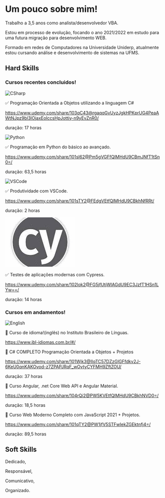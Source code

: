 <!--![Screenshot](site-em-construcao.png)-->


# Um pouco sobre mim!

Trabalho a 3,5 anos como analista/desenvolvedor VBA.

Estou em processo de evolução, focando o ano 2021/2022 em estudo para uma futura migração para desenvolvimento WEB.

Formado em redes de Computadores na Universidade Uniderp, atualmente estou cursando análise e desenvolvimento de sistemas na UFMS.

## Hard Skills

### Cursos recentes concluidos!


![CSharp](https://user-images.githubusercontent.com/11639069/148758709-172d9bf8-bb67-4b90-90ca-9fa5c31f0e0c.gif)

:white_check_mark: Programação Orientada a Objetos utilizando a linguagem C#

https://www.udemy.com/share/103qC43@rgaqqGvUyzJgkHPKprUG4PeaAWtNJpz9bl3lOjaxEoIccsHpJottiy-n9yEvZnR0/

duração: 17 horas

![Python](https://user-images.githubusercontent.com/11639069/148760308-c1bc3835-49b6-4910-ba54-40c4c252b5df.gif)


:white_check_mark: Programação em Python do básico ao avançado. 

https://www.udemy.com/share/101sI62@Pm5gVGFfQlMHdU9CBmJNfT1tSn0=/

duração: 63,5 horas

![VSCode](https://user-images.githubusercontent.com/11639069/148759468-dc4d54e0-dced-4232-a34e-60abf5905308.gif)

:white_check_mark: Produtividade com VSCode. 

https://www.udemy.com/share/101sTY2@FEdgVEtfQlMHdU9CBkhNfRRt/

duração: 2 horas

![Screenshot](Cypress.gif) 

:white_check_mark: Testes de aplicações modernas com Cypress.

https://www.udemy.com/share/102lok2@FG5jfUtjWlAGdU9EC3JzfT1HSn1LYw==/ 

duração: 14 horas

### Cursos em andamentos!

![English](https://user-images.githubusercontent.com/11639069/148761567-a507817f-70c6-44a4-be2e-1157cadf067e.gif)


:white_square_button: Curso de idioma!(inglês) no Instituto Brasileiro de Línguas.

https://www.ibl-idiomas.com.br/#/

:white_square_button: C# COMPLETO Programação Orientada a Objetos + Projetos

https://www.udemy.com/share/101Wjk3@IlqTC57DZzGlGFfdkv2J-6KeU0qnKAKOvod-z7ZPAPJRqF_wOvtyCYFMH9ZftZOU/

duração: 37 horas

:white_square_button: Curso Angular, .net Core Web API e Angular Material. 

https://www.udemy.com/share/104rQi2@PW5KVEtfQlMHdU9CBkhNVD0=/

duração: 18,5 horas

:white_square_button: Curso Web Moderno Completo com JavaScript 2021 + Projetos. 

https://www.udemy.com/share/101qTY2@PW1jfV5STFwIekZGEktnfj4=/

duração: 89,5 horas

## Soft Skills

Dedicado,

Responsável, 

Comunicativo,

Organizado.


<!--

**jefersonlima/jefersonlima** is a ✨ _special_ ✨ repository because its `README.md` (this file) appears on your GitHub profile.

Here are some ideas to get you started:

- 🔭 I’m currently working on ...
- 🌱 I’m currently learning ...
- 👯 I’m looking to collaborate on ...
- 🤔 I’m looking for help with ...
- 💬 Ask me about ...
- 📫 How to reach me: ...
- 😄 Pronouns: ...
- ⚡ Fun fact: ...
-->
